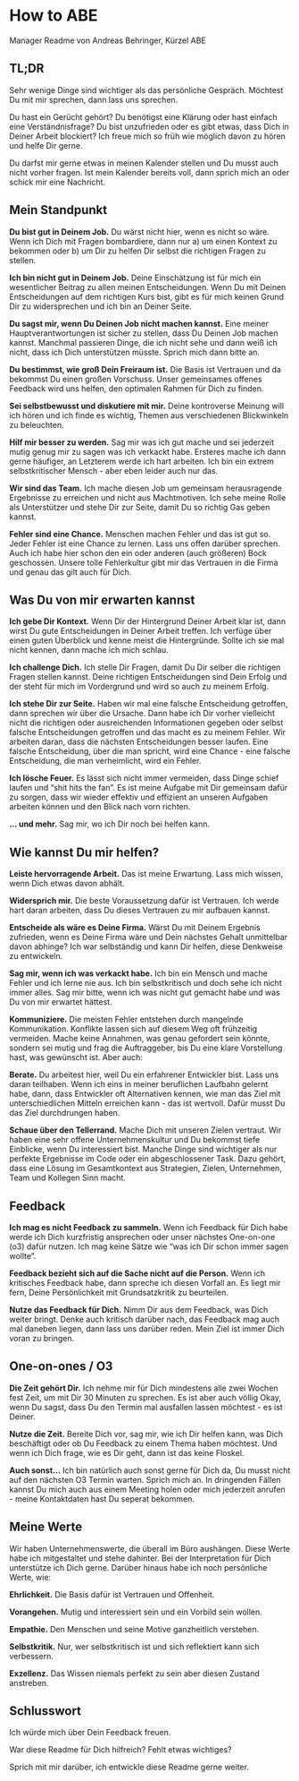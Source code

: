 # How to ABE
Manager Readme von Andreas Behringer, Kürzel ABE

## TL;DR
Sehr wenige Dinge sind wichtiger als das persönliche Gespräch. Möchtest Du mit mir sprechen, dann lass uns sprechen.

Du hast ein Gerücht gehört? Du benötigst eine Klärung oder hast einfach eine Verständnisfrage? Du bist unzufrieden oder es gibt etwas, dass Dich in Deiner Arbeit blockiert? Ich freue mich so früh wie möglich davon zu hören und helfe Dir gerne.

Du darfst mir gerne etwas in meinen Kalender stellen und Du musst auch nicht vorher fragen. Ist mein Kalender bereits voll, dann sprich mich an oder schick mir eine Nachricht.

## Mein Standpunkt
**Du bist gut in Deinem Job.** Du wärst nicht hier, wenn es nicht so wäre. Wenn ich Dich mit Fragen bombardiere, dann nur a) um einen Kontext zu bekommen oder b) um Dir zu helfen Dir selbst die richtigen Fragen zu stellen.

**Ich bin nicht gut in Deinem Job.** Deine Einschätzung ist für mich ein wesentlicher Beitrag zu allen meinen Entscheidungen. Wenn Du mit Deinen Entscheidungen auf dem richtigen Kurs bist, gibt es für mich keinen Grund Dir zu widersprechen und ich bin an Deiner Seite.

**Du sagst mir, wenn Du Deinen Job nicht machen kannst.** Eine meiner Hauptverantwortungen ist sicher zu stellen, dass Du Deinen Job machen kannst. Manchmal passieren Dinge, die ich nicht sehe und dann weiß ich nicht, dass ich Dich unterstützen müsste. Sprich mich dann bitte an.

**Du bestimmst, wie groß Dein Freiraum ist.** Die Basis ist Vertrauen und da bekommst Du einen großen Vorschuss. Unser gemeinsames offenes Feedback wird uns helfen, den optimalen Rahmen für Dich zu finden.

**Sei selbstbewusst und diskutiere mit mir.** Deine kontroverse Meinung will ich hören und ich finde es wichtig, Themen aus verschiedenen Blickwinkeln zu beleuchten.

**Hilf mir besser zu werden.** Sag mir was ich gut mache und sei jederzeit mutig genug mir zu sagen was ich verkackt habe. Ersteres mache ich dann gerne häufiger, an Letzterem werde ich hart arbeiten. Ich bin ein extrem selbstkritischer Mensch - aber eben leider auch nur das.

**Wir sind das Team.** Ich mache diesen Job um gemeinsam herausragende Ergebnisse zu erreichen und nicht aus Machtmotiven. Ich sehe meine Rolle als Unterstützer und stehe Dir zur Seite, damit Du so richtig Gas geben kannst.

**Fehler sind eine Chance.** Menschen machen Fehler und das ist gut so. Jeder Fehler ist eine Chance zu lernen. Lass uns offen darüber sprechen. Auch ich habe hier schon den ein oder anderen (auch größeren) Bock geschossen. Unsere tolle Fehlerkultur gibt mir das Vertrauen in die Firma und genau das gilt auch für Dich.

## Was Du von mir erwarten kannst
**Ich gebe Dir Kontext.** Wenn Dir der Hintergrund Deiner Arbeit klar ist, dann wirst Du gute Entscheidungen in Deiner Arbeit treffen. Ich verfüge über einen guten Überblick und kenne meist die Hintergründe. Sollte ich sie mal nicht kennen, dann mache ich mich schlau.

**Ich challenge Dich.** Ich stelle Dir Fragen, damit Du Dir selber die richtigen Fragen stellen kannst. Deine richtigen Entscheidungen sind Dein Erfolg und der steht für mich im Vordergrund und wird so auch zu meinem Erfolg.

**Ich stehe Dir zur Seite.** Haben wir mal eine falsche Entscheidung getroffen, dann sprechen wir über die Ursache. Dann habe ich Dir vorher vielleicht nicht die richtigen oder ausreichenden Informationen gegeben oder selbst falsche Entscheidungen getroffen und das macht es zu meinem Fehler. Wir arbeiten daran, dass die nächsten Entscheidungen besser laufen. Eine falsche Entscheidung, über die man spricht, wird eine Chance - eine falsche Entscheidung, die man verheimlicht, wird ein Fehler.

**Ich lösche Feuer.** Es lässt sich nicht immer vermeiden, dass Dinge schief laufen und “shit hits the fan”. Es ist meine Aufgabe mit Dir gemeinsam dafür zu sorgen, dass wir wieder effektiv und effizient an unseren Aufgaben arbeiten können und den Blick nach vorn richten.

**… und mehr.** Sag mir, wo ich Dir noch bei helfen kann.

## Wie kannst Du mir helfen?
**Leiste hervorragende Arbeit.** Das ist meine Erwartung. Lass mich wissen, wenn Dich etwas davon abhält.

**Widersprich mir.** Die beste Voraussetzung dafür ist Vertrauen. Ich werde hart daran arbeiten, dass Du dieses Vertrauen zu mir aufbauen kannst.

**Entscheide als wäre es Deine Firma.** Wärst Du mit Deinem Ergebnis zufrieden, wenn es Deine Firma wäre und Dein nächstes Gehalt unmittelbar davon abhinge? Ich war selbständig und kann Dir helfen, diese Denkweise zu entwickeln.

**Sag mir, wenn ich was verkackt habe.** Ich bin ein Mensch und mache Fehler und ich lerne nie aus. Ich bin selbstkritisch und doch sehe ich nicht immer alles. Sag mir bitte, wenn ich was nicht gut gemacht habe und was Du von mir erwartet hättest.

**Kommuniziere.** Die meisten Fehler entstehen durch mangelnde Kommunikation. Konflikte lassen sich auf diesem Weg oft frühzeitig vermeiden. Mache keine Annahmen, was genau gefordert sein könnte, sondern sei mutig und frag die Auftraggeber, bis Du eine klare Vorstellung hast, was gewünscht ist. Aber auch:

**Berate.** Du arbeitest hier, weil Du ein erfahrener Entwickler bist. Lass uns daran teilhaben. Wenn ich eins in meiner beruflichen Laufbahn gelernt habe, dann, dass Entwickler oft Alternativen kennen, wie man das Ziel mit unterschiedlichen Mitteln erreichen kann - das ist wertvoll. Dafür musst Du das Ziel durchdrungen haben.

**Schaue über den Tellerrand.** Mache Dich mit unseren Zielen vertraut. Wir haben eine sehr offene Unternehmenskultur und Du bekommst tiefe Einblicke, wenn Du interessiert bist. Manche Dinge sind wichtiger als nur perfekte Ergebnisse im Code oder ein abgeschlossener Task. Dazu gehört, dass eine Lösung im Gesamtkontext aus Strategien, Zielen, Unternehmen, Team und Kollegen Sinn macht.

## Feedback
**Ich mag es nicht Feedback zu sammeln.** Wenn ich Feedback für Dich habe werde ich Dich kurzfristig ansprechen oder unser nächstes One-on-one (o3) dafür nutzen. Ich mag keine Sätze wie “was ich Dir schon immer sagen wollte”.

**Feedback bezieht sich auf die Sache nicht auf die Person.** Wenn ich kritisches Feedback habe, dann spreche ich diesen Vorfall an. Es liegt mir fern, Deine Persönlichkeit mit Grundsatzkritik zu beurteilen.

**Nutze das Feedback für Dich.** Nimm Dir aus dem Feedback, was Dich weiter bringt. Denke auch kritisch darüber nach, das Feedback mag auch mal daneben liegen, dann lass uns darüber reden. Mein Ziel ist immer Dich voran zu bringen.

## One-on-ones / O3
**Die Zeit gehört Dir.** Ich nehme mir für Dich mindestens alle zwei Wochen fest Zeit, um mit Dir 30 Minuten zu sprechen. Es ist aber auch völlig Okay, wenn Du sagst, dass Du den Termin mal ausfallen lassen möchtest - es ist Deiner.

**Nutze die Zeit.** Bereite Dich vor, sag mir, wie ich Dir helfen kann, was Dich beschäftigt oder ob Du Feedback zu einem Thema haben möchtest. Und wenn ich Dich frage, wie es Dir geht, dann ist das keine Floskel.

**Auch sonst…** Ich bin natürlich auch sonst gerne für Dich da, Du musst nicht auf den nächsten O3 Termin warten. Sprich mich an. In dringenden Fällen kannst Du mich auch aus einem Meeting holen oder mich jederzeit anrufen - meine Kontaktdaten hast Du seperat bekommen.

## Meine Werte
Wir haben Unternehmenswerte, die überall im Büro aushängen. Diese Werte habe ich mitgestaltet und stehe dahinter. Bei der Interpretation für Dich unterstütze ich Dich gerne. Darüber hinaus habe ich noch persönliche Werte, wie:

**Ehrlichkeit.** Die Basis dafür ist Vertrauen und Offenheit.

**Vorangehen.** Mutig und interessiert sein und ein Vorbild sein wollen.

**Empathie.** Den Menschen und seine Motive ganzheitlich verstehen.

**Selbstkritik.** Nur, wer selbstkritisch ist und sich reflektiert kann sich verbessern.

**Exzellenz.** Das Wissen niemals perfekt zu sein aber diesen Zustand anstreben.

## Schlusswort
Ich würde mich über Dein Feedback freuen.

War diese Readme für Dich hilfreich?
Fehlt etwas wichtiges?

Sprich mit mir darüber, ich entwickle diese Readme gerne weiter.

